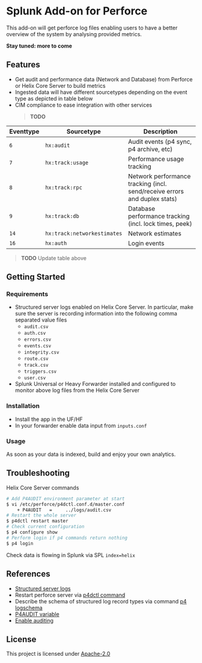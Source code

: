 # Splunk Add-on for Perforce
This add-on will get perforce log files enabling users to have a better overview of the system by analysing provided metrics.

**Stay tuned: more to come**

## Features
* Get audit and performance data (Network and Database) from Perforce or Helix Core Server to build metrics
* Ingested data will have different sourcetypes depending on the event type as depicted in table below
* CIM compliance to ease integration with other services 
    > **TODO**

| **Eventtype** | **Sourcetype**              | **Description**                                                           |
|----------------|-----------------------------|---------------------------------------------------------------------------|
| `6`            | `hx:audit`                  | Audit events (p4 sync, p4 archive, etc)                                   |
| `7`            | `hx:track:usage`            | Performance usage tracking                                                |
| `8`            | `hx:track:rpc`              | Network performance tracking (incl. send/receive errors and duplex stats) |
| `9`            | `hx:track:db`               | Database performance tracking (incl. lock times, peek)                    |
| `14`           | `hx:track:networkestimates` | Network estimates                                                         |
| `16`           | `hx:auth`                   | Login events                                                              |

> **TODO** Update table above

## Getting Started
### Requirements
* Structured server logs enabled on Helix Core Server. In particular, make sure the server is recording information into the following comma separated value files
    * `audit.csv`
    * `auth.csv`
    * `errors.csv`
    * `events.csv`
    * `integrity.csv`
    * `route.csv`
    * `track.csv`
    * `triggers.csv`
    * `user.csv`
* Splunk Universal or Heavy Forwarder installed and configured to monitor above log files from the Helix Core Server

### Installation
* Install the app in the UF/HF
* In your forwarder enable data input from `inputs.conf`

### Usage
As soon as your data is indexed, build and enjoy your own analytics.

## Troubleshooting
Helix Core Server commands 

```bash
# Add P4AUDIT environment parameter at start
$ vi /etc/perforce/p4dctl.conf.d/master.conf 
    + P4AUDIT   =     ../logs/audit.csv
# Restart the whole server
$ p4dctl restart master
# Check current configuration
$ p4 configure show
# Perform login if p4 commands return nothing
$ p4 login
```

Check data is flowing in Splunk via SPL
`index=helix`

## References
* [Structured server logs](https://www.perforce.com/perforce/doc.current/manuals/p4sag/Content/P4SAG/structure-logging-using.html)
* Restart perforce server via [p4dctl command](https://www.perforce.com/manuals/p4sag/Content/P4SAG/p4dctl.commands.html?Highlight=p4dctl)
* Describe the schema of structured log record types via command [p4 logschema](https://www.perforce.com/manuals/cmdref/Content/CmdRef/p4_logschema.html)
* [P4AUDIT variable](https://www.perforce.com/manuals/cmdref/Content/CmdRef/P4AUDIT.html)
* [Enable auditing](https://www.perforce.com/manuals/p4sag/Content/P4SAG/auditing-user-file-access.html)

## License
This project is licensed under [Apache-2.0](LICENSE)
